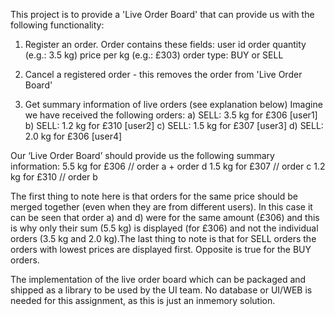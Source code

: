 This project is to provide a 'Live Order Board' that can provide us with the following functionality:

1) Register an order. Order contains these fields:
user id 
order quantity (e.g.: 3.5 kg)
price per kg (e.g.: £303)
order type: BUY or SELL

2) Cancel a registered order - this removes the order from 'Live Order Board'

3) Get summary information of live orders (see explanation below)
Imagine we have received the following orders:
a) SELL: 3.5 kg for £306 [user1]
b) SELL: 1.2 kg for £310 [user2]
c) SELL: 1.5 kg for £307 [user3]
d) SELL: 2.0 kg for £306 [user4]

Our ‘Live Order Board’ should provide us the following summary information:
5.5 kg for £306 // order a + order d
1.5 kg for £307 // order c
1.2 kg for £310 // order b

The first thing to note here is that orders for the same price should be merged together (even when they are from different users). In this case it can be seen that order a) and d) were for the same amount (£306) and this is why only their sum (5.5 kg) is displayed (for £306) and not the individual orders (3.5 kg and 2.0 kg).The last thing to note is that for SELL orders the orders with lowest prices are displayed first. Opposite is true for the BUY orders.

The implementation of the live order board which can be packaged and shipped as a library to be used by the UI team. No database or UI/WEB is needed for this assignment, as this is just an inmemory solution.
